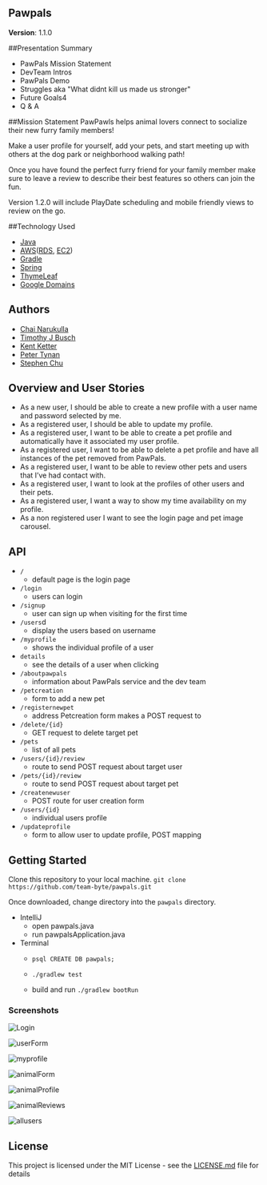 ## Pawpals  
**Version**: 1.1.0

##Presentation Summary
- PawPals Mission Statement
- DevTeam Intros
- PawPals Demo
- Struggles aka "What didnt kill us made us stronger"
- Future Goals4
- Q & A

##Mission Statement
PawPawls helps animal lovers connect to socialize their new furry family members!

Make a user profile for yourself, add your pets, and start meeting up with others at the dog park or neighborhood walking path!

Once you have found the perfect furry friend for your family member make sure to leave a review to describe their best features so others can join the fun.

Version 1.2.0 will include PlayDate scheduling and mobile friendly views to review on the go.

##Technology Used
- [Java](https://go.java/index.html)
- [AWS](https://aws.amazon.com/)([RDS](https://aws.amazon.com/rds/), [EC2](https://aws.amazon.com/ec2/))
- [Gradle](https://docs.gradle.org/current/userguide/userguide.html)
- [Spring](https://spring.io/)
- [ThymeLeaf](https://www.thymeleaf.org/documentation.html)
- [Google Domains](https://domains.google/#/)

## Authors 
- [Chai Narukulla](https://www.linkedin.com/in/chaitanya-narukulla/)
- [Timothy J Busch](https://www.linkedin.com/in/timothyjbusch/)
- [Kent Ketter](https://www.linkedin.com/in/kent-ketter/)
- [Peter Tynan](https://www.linkedin.com/in/petertynan/)
- [Stephen Chu](https://www.linkedin.com/in/stephenchu530/)

## Overview and User Stories

- As a new user, I should be able to create a new profile with a user name and password selected by me.
- As a registered user, I should be able to update my profile.
- As a registered user, I want to be able to create a pet profile and automatically have it associated my user profile.
- As a registered user, I want to be able to delete a pet profile and have all instances of the pet removed from PawPals.
- As a registered user, I want to be able to review other pets and users that I’ve had contact with.
- As a registered user, I want to look at the profiles of other users and their pets.
- As a registered user, I want a way to show my time availability on my profile.
- As a non registered user I want to see the login page and pet image carousel.

## API

- ```/```
    - default page is the login page
- ```/login```
    - users can login
- ```/signup```
    - user can sign up when visiting for the first time
- ```/users```d
    - display the users based on username
-  ```/myprofile```
    - shows the individual profile of a user
- ```details```
    - see the details of a user when clicking
- ```/aboutpawpals```
    - information about PawPals service and the dev team
- ```/petcreation```
    - form to add a new pet
- ```/registernewpet```
    - address Petcreation form makes a POST request to
- ```/delete/{id}```
    - GET request to delete target pet
- ```/pets```
    - list of all pets
- ```/users/{id}/review```
    - route to send POST request about target user
- ```/pets/{id}/review```
    - route to send POST request about target pet   
- ```/createnewuser```
    - POST route for user creation form
- ```/users/{id}```
    - individual users profile
- ```/updateprofile```
    - form to allow user to update profile, POST mapping
         
## Getting Started

Clone this repository to your local machine.
```git clone https://github.com/team-byte/pawpals.git```

Once downloaded, change directory into the `pawpals` directory.

- IntelliJ
    - open pawpals.java
    - run pawpalsApplication.java 
- Terminal
    - ```psql CREATE DB pawpals;```
    - ```./gradlew test```
    
    - build and run ```./gradlew bootRun```

### Screenshots
![Login](src/main/resources/static/login.png)

![userForm](src/main/resources/static/userForm.png)

![myprofile](src/main/resources/static/myprofile.png)

![animalForm](src/main/resources/static/animalForm.png)

![animalProfile](src/main/resources/static/animalProfile.png)

![animalReviews](src/main/resources/static/animalReviews.png)

![allusers](src/main/resources/static/allusers.png)
## License

This project is licensed under the MIT License - see the [LICENSE.md](LICENSE.md) file for details
